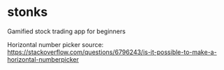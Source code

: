 # stonks
Gamified stock trading app for beginners

Horizontal number picker source: https://stackoverflow.com/questions/6796243/is-it-possible-to-make-a-horizontal-numberpicker
